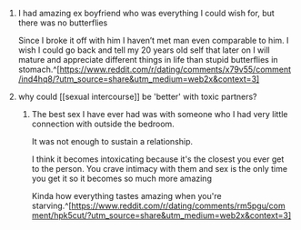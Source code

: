 1. I had amazing ex boyfriend who was everything I could wish for, but there was no butterflies
   
   Since I broke it off with him I haven’t met man even comparable to him. I wish I could go back and tell my 20 years old self that later on I will mature and appreciate different things in life than stupid butterflies in stomach.^[https://www.reddit.com/r/dating/comments/x79v55/comment/ind4hq8/?utm_source=share&utm_medium=web2x&context=3]
2. why could [[sexual intercourse]] be 'better' with toxic partners?
	1. The best sex I have ever had was with someone who I had very little connection with outside the bedroom.

		It was not enough to sustain a relationship.

		I think it becomes intoxicating because it's the closest you ever get to the person. You crave intimacy with them and sex is the only time you get it so it becomes so much more amazing

		  Kinda how everything tastes amazing when you're starving.^[https://www.reddit.com/r/dating/comments/rm5pgu/comment/hpk5cut/?utm_source=share&utm_medium=web2x&context=3]
